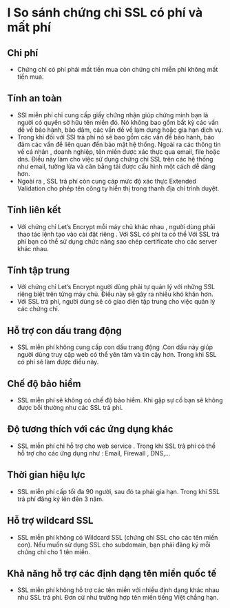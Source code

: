 # I So sánh chứng chỉ SSL có phí và mất phí

##  Chi phí
- Chứng chỉ có phí phải mất tiền mua còn chứng chỉ miễn phí không mất tiền mua.
##  Tính an toàn 
- SSl miễn phí chỉ cung cấp giấy chứng nhận giúp chứng minh bạn là người có quyền sở hữu tên miền đó.
Nó không bao gồm bất kỳ các vấn đề về bảo hành, bảo đảm, các vấn đề về lạm dụng hoặc gia hạn dịch vụ.
- Trong khi đối với SSl trả phí nó sẽ bao gồm các vấn đề bảo hành, bảo đảm các vấn đề liên quan đến bảo mật hệ thống. Ngoài ra các thông tin về cá nhân , doanh nghiệp, tên miền được xác thực qua email, file hoặc dns. Điều này làm cho việc sử dụng chứng chỉ SSL trên các hệ thống như email, tường lửa và cân bằng tải được cấu hình một cách dễ dàng hơn.
- Ngoài ra , SSL trả phí còn cung cáp mức độ xác thực Extended Validation cho phép tên công ty hiển thị trong thanh địa chỉ trình duyệt.
## Tính liên kết
- Với chứng chỉ Let’s Encrypt mỗi máy chủ khác nhau , người dùng phải thao tác lệnh tạo vào cài đặt riêng . Với SSL có phí  ta có thể Với SSL trả phí bạn có thể sử dụng chức năng sao chép certificate cho các server khác nhau.
## Tính tập trung
- Với chứng chỉ Let’s Encrypt người dùng phải tự quản lý với những SSL riêng biệt trên từng máy chủ. Điều này sẽ gây ra nhiều khó khăn hơn.
- Với SSL trả phí, người dùng sẽ có giao diện tập trung cho việc quản lý các chứng chỉ.
## Hỗ trợ con dấu trang động
- SSL miễn phí không cung cấp con dấu trang động .Con dấu này giúp người dùng truy cập web có thể yên tâm và tin cậy hơn. Trong khi SSL có phí sẽ làm được điều này.
## Chế độ bảo hiểm
- SSL miễn phí sẽ không có chế độ bảo hiểm. Khi gặp sự cố bạn sẽ không được bồi thường như các SSL trả phí.
## Độ tương thích với các ứng dụng khác
- SSL miễn phí chỉ hỗ trợ cho web service . Trong khi SSL trả phí có thể hỗ trợ cho các ứng dụng như : Email, Firewall , DNS,...
## Thời gian hiệu lực
- SSL miễn phí cấp tối đa 90 người, sau đó ta phải gia hạn. Trong khi SSL trả phí đăng ký lên đến 3 năm.
## Hỗ trợ wildcard SSL
- SSL miễn phí không có Wildcard SSL (chứng chỉ SSL cho các tên miền con). Nếu muốn sử dụng SSL cho subdomain, bạn phải đăng ký mỗi chứng chỉ cho 1 tên miền.
## Khả năng hỗ trợ các định dạng tên miền quốc tế
- SSL miễn phí không hỗ trợ các tên miền với nhiều định dạng khác nhau như SSL trả phí. Đơn cử như trường hợp tên miền tiếng Việt chẳng hạn.
